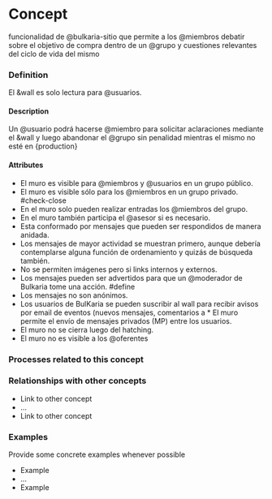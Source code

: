 Concept
======
funcionalidad de @bulkaria-sitio que permite a los @miembros debatir sobre el objetivo de compra dentro de un @grupo y cuestiones relevantes del ciclo de vida del mismo

### Definition
El &wall es solo lectura para @usuarios.

#### Description
Un @usuario podrá hacerse @miembro para solicitar aclaraciones mediante el &wall y luego abandonar el @grupo sin penalidad mientras el mismo no esté en {production}

#### Attributes
* El muro es visible para @miembros y @usuarios en un grupo público.
* El muro es visible sólo para los @miembros en un grupo privado. #check-close
* En el muro solo pueden realizar entradas los @miembros del grupo. 
* En el muro también participa el @asesor si es necesario.
* Esta conformado por mensajes que pueden ser respondidos de manera anidada.
* Los mensajes de mayor actividad se muestran primero, aunque debería contemplarse alguna función de ordenamiento y quizás de búsqueda también.
* No se permiten imágenes pero si links internos y externos.
* Los mensajes pueden ser advertidos para que un @moderador de Bulkaria tome una acción. #define
* Los mensajes no son anónimos.
* Los usuarios de BulKaria se pueden suscribir al wall para recibir avisos por email de eventos (nuevos mensajes, comentarios a * El muro permite el envío de mensajes privados (MP) entre los usuarios.
* El muro no se cierra luego del hatching.
* El muro no es visible a los @oferentes

### Processes related to this concept

### Relationships with other concepts
* Link to other concept 
* ...
* Link to other concept

### Examples 

Provide some concrete examples whenever possible
* Example 
* ...
* Example


